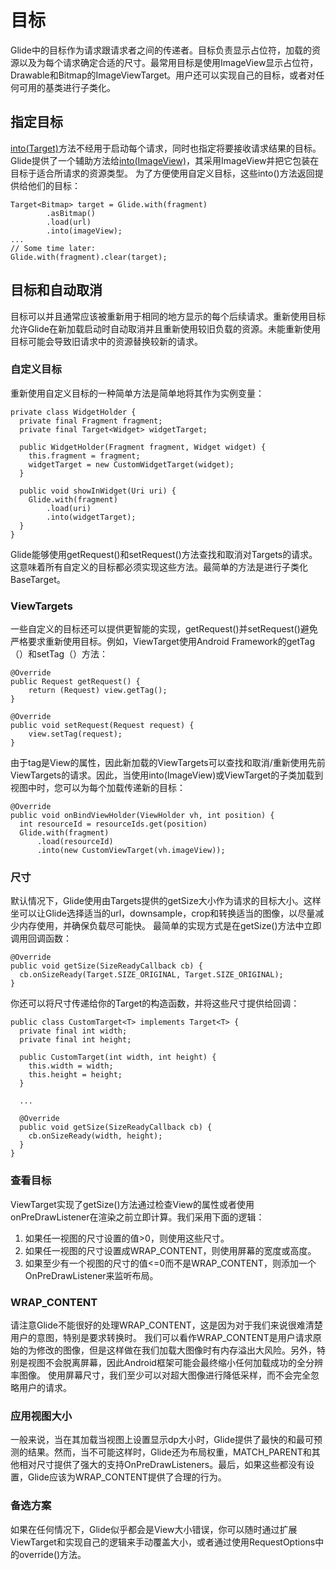 # 目标
Glide中的目标作为请求跟请求者之间的传递者。目标负责显示占位符，加载的资源以及为每个请求确定合适的尺寸。最常用目标是使用ImageView显示占位符，Drawable和Bitmap的ImageViewTarget。用户还可以实现自己的目标，或者对任何可用的基类进行子类化。
## 指定目标
[into(Target)]()方法不经用于启动每个请求，同时也指定将要接收请求结果的目标。Glide提供了一个辅助方法给[into(ImageView)]()，其采用ImageView并把它包装在目标于适合所请求的资源类型。
为了方便使用自定义目标，这些into()方法返回提供给他们的目标：
```
Target<Bitmap> target = Glide.with(fragment)
        .asBitmap()
        .load(url)
        .into(imageView);
...
// Some time later:
Glide.with(fragment).clear(target);
```
## 目标和自动取消
目标可以并且通常应该被重新用于相同的地方显示的每个后续请求。重新使用目标允许Glide在新加载启动时自动取消并且重新使用较旧负载的资源。未能重新使用目标可能会导致旧请求中的资源替换较新的请求。
### 自定义目标
重新使用自定义目标的一种简单方法是简单地将其作为实例变量：
```
private class WidgetHolder {
  private final Fragment fragment;
  private final Target<Widget> widgetTarget;

  public WidgetHolder(Fragment fragment, Widget widget) {
    this.fragment = fragment;
    widgetTarget = new CustomWidgetTarget(widget);
  }

  public void showInWidget(Uri uri) {
    Glide.with(fragment)
        .load(uri)
        .into(widgetTarget);
  }
}
```
Glide能够使用getRequest()和setRequest()方法查找和取消对Targets的请求。这意味着所有自定义的目标都必须实现这些方法。最简单的方法是进行子类化BaseTarget。
### ViewTargets
一些自定义的目标还可以提供更智能的实现，getRequest()并setRequest()避免严格要求重新使用目标。例如，ViewTarget使用Android Framework的getTag（）和setTag（）方法：
```
@Override
public Request getRequest() {
    return (Request) view.getTag();
}

@Override
public void setRequest(Request request) {
    view.setTag(request);
}
```
由于tag是View的属性，因此新加载的ViewTargets可以查找和取消/重新使用先前ViewTargets的请求。因此，当使用into(ImageView)或ViewTarget的子类加载到视图中时，您可以为每个加载传递新的目标：
```
@Override
public void onBindViewHolder(ViewHolder vh, int position) {
  int resourceId = resourceIds.get(position)
  Glide.with(fragment)
      .load(resourceId)
      .into(new CustomViewTarget(vh.imageView));
```
### 尺寸
默认情况下，Glide使用由Targets提供的getSize大小作为请求的目标大小。这样坐可以让Glide选择适当的url，downsample，crop和转换适当的图像，以尽量减少内存使用，并确保负载尽可能快。
最简单的实现方式是在getSize()方法中立即调用回调函数：
```
@Override
public void getSize(SizeReadyCallback cb) {
  cb.onSizeReady(Target.SIZE_ORIGINAL, Target.SIZE_ORIGINAL);
}
```
你还可以将尺寸传递给你的Target的构造函数，并将这些尺寸提供给回调：
```
public class CustomTarget<T> implements Target<T> {
  private final int width;
  private final int height;
 
  public CustomTarget(int width, int height) {
    this.width = width;
    this.height = height;
  }

  ...

  @Override
  public void getSize(SizeReadyCallback cb) {
    cb.onSizeReady(width, height);
  }
}
```
### 查看目标
ViewTarget实现了getSize()方法通过检查View的属性或者使用onPreDrawListener在渲染之前立即计算。我们采用下面的逻辑：
1. 如果任一视图的尺寸设置的值>0，则使用这些尺寸。
2. 如果任一视图的尺寸设置成WRAP_CONTENT，则使用屏幕的宽度或高度。
3. 如果至少有一个视图的尺寸的值<=0而不是WRAP_CONTENT，则添加一个OnPreDrawListener来监听布局。
### WRAP_CONTENT
请注意Glide不能很好的处理WRAP_CONTENT，这是因为对于我们来说很难清楚用户的意图，特别是要求转换时。
我们可以看作WRAP_CONTENT是用户请求原始的为修改的图像，但是这样做在我们加载大图像时有内存溢出大风险。另外，特别是视图不会脱离屏幕，因此Android框架可能会最终缩小任何加载成功的全分辨率图像。
使用屏幕尺寸，我们至少可以对超大图像进行降低采样，而不会完全忽略用户的请求。
### 应用视图大小
一般来说，当在其加载当视图上设置显示dp大小时，Glide提供了最快的和最可预测的结果。然而，当不可能这样时，Glide还为布局权重，MATCH_PARENT和其他相对尺寸提供了强大的支持OnPreDrawListeners。最后，如果这些都没有设置，Glide应该为WRAP_CONTENT提供了合理的行为。
### 备选方案
如果在任何情况下，Glide似乎都会是View大小错误，你可以随时通过扩展ViewTarget和实现自己的逻辑来手动覆盖大小，或者通过使用RequestOptions中的override()方法。